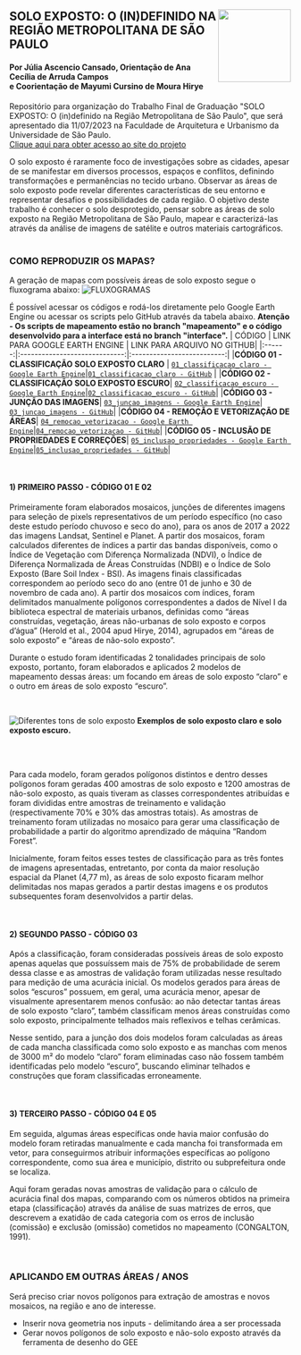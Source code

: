 <div class="fluid-row" id="header">
    <div id="column">
        <div class = "blocks">
            <img src='https://github.com/JuliaCansado/SOLO-EXPOSTO/assets/68694598/76706e91-bceb-46ed-82d5-b3702dcea450' height='auto' width='130' align='right'>
        </div>
    </div>
    <h2 class="title toc-ignore">SOLO EXPOSTO: O (IN)DEFINIDO NA REGIÃO METROPOLITANA DE SÃO PAULO </h2>
</div>

        
#### Por Júlia Ascencio Cansado, Orientação de Ana Cecília de Arruda Campos <br> e Coorientação de Mayumi Cursino de Moura Hirye

Repositório para organização do Trabalho Final de Graduação "SOLO EXPOSTO: O (in)definido na Região Metropolitana de São Paulo", que será apresentado dia 11/07/2023 na Faculdade de Arquitetura e Urbanismo da Universidade de São Paulo.
<br>
[Clique aqui para obter acesso ao site do projeto](https://juliacansado.github.io/SOLO-EXPOSTO/index.html)

O solo exposto é raramente foco de investigações sobre as cidades, apesar de se manifestar em diversos processos, espaços e conflitos, definindo transformações e permanências no tecido urbano. Observar as áreas de solo exposto pode revelar diferentes características de seu entorno e representar desafios e possibilidades de cada região. O objetivo deste trabalho é conhecer o solo desprotegido, pensar sobre as áreas de solo exposto na Região Metropolitana de São Paulo, mapear e caracterizá-las através da análise de imagens de satélite e outros materiais cartográficos. 
<br>
<br>
### COMO REPRODUZIR OS MAPAS?
A geração de mapas com possíveis áreas de solo exposto segue o fluxograma abaixo:
![FLUXOGRAMAS](https://github.com/JuliaCansado/SOLO-EXPOSTO/assets/68694598/a97e508a-9357-4b2a-95fb-9e32a0fbd902)



É possível acessar os códigos e rodá-los diretamente pelo Google Earth Engine ou acessar os scripts pelo GitHub através da tabela abaixo. **Atenção - Os scripts de mapeamento estão no branch "mapeamento" e o código desenvolvido para a interface está no branch "interface".**
| CÓDIGO | LINK PARA GOOGLE EARTH ENGINE | LINK PARA ARQUIVO NO GITHUB|
|:------:|:-----------------------------:|:--------------------------:|
|**CÓDIGO 01 - CLASSIFICAÇÃO SOLO EXPOSTO CLARO** | [`01_classificacao_claro - Google Earth Engine`](https://code.earthengine.google.com/0531cc88bf63fb2d0fb9754ebf9e3d5f)|[`01_classificacao_claro - GitHub`](https://github.com/JuliaCansado/SOLO-EXPOSTO/blob/main/c%C3%B3digos/01_classificacao_claro) |
|**CÓDIGO 02 - CLASSIFICAÇÃO SOLO EXPOSTO ESCURO**| [`02_classificacao_escuro - Google Earth Engine`](https://code.earthengine.google.com/a7b9e74e5e18b9288bc0f64f518b6548)|[`02_classificacao_escuro - GitHub`](https://github.com/JuliaCansado/SOLO-EXPOSTO/blob/main/c%C3%B3digos/02_classificacao_escuro)|
|**CÓDIGO 03 - JUNÇÃO DAS IMAGENS**| [`03_juncao_imagens - Google Earth Engine`](https://code.earthengine.google.com/ce3c7eb4a7e3adf794b0df86f86c23c1)| [`03_juncao_imagens - GitHub`](https://github.com/JuliaCansado/SOLO-EXPOSTO/blob/main/c%C3%B3digos/03_juncao_imagens)|
|**CÓDIGO 04 - REMOÇÃO E VETORIZAÇÃO DE ÁREAS**| [`04_remocao_vetorizacao - Google Earth Engine`](https://code.earthengine.google.com/36e9340e970e3cd7c082fce29ca6c3fb)|[`04_remocao_vetorizacao - GitHub`](https://github.com/JuliaCansado/SOLO-EXPOSTO/blob/main/c%C3%B3digos/04_remocao_vetorizacao)|
|**CÓDIGO 05 - INCLUSÃO DE PROPRIEDADES E CORREÇÕES**| [`05_inclusao_propriedades - Google Earth Engine`](https://code.earthengine.google.com/f48eae8cc0f3fb69df3c1e01c074d599)|[`05_inclusao_propriedades - GitHub`](https://github.com/JuliaCansado/SOLO-EXPOSTO/blob/main/c%C3%B3digos/05_inclusao_propriedades)|

<br>

#### 1) PRIMEIRO PASSO - CÓDIGO 01 E 02
Primeiramente foram elaborados mosaicos, junções de diferentes imagens para seleção de pixels representativos de um período específico (no caso deste estudo período chuvoso e seco do ano), para os anos de 2017 a 2022 das imagens Landsat, Sentinel e Planet. A partir dos mosaicos, foram calculados diferentes de índices a partir das bandas disponíveis, como o Índice de Vegetação com Diferença Normalizada (NDVI), o Índice de Diferença Normalizada de Áreas Construídas (NDBI) e o Índice de Solo Exposto (Bare Soil Index - BSI). As imagens finais classificadas correspondem ao período seco do ano (entre 01 de junho e 30 de novembro de cada ano).
A partir dos mosaicos com índices, foram delimitados manualmente polígonos correspondentes a dados de Nível I da biblioteca espectral de materiais urbanos, definidas como “áreas construídas, vegetação, áreas não-urbanas de solo exposto e corpos d’água” (Herold et al., 2004 apud Hirye, 2014), agrupados em “áreas de solo exposto” e “áreas de não-solo exposto”.
<br>

Durante o estudo foram identificadas 2 tonalidades principais de solo exposto, portanto, foram elaborados e aplicados 2 modelos de mapeamento dessas áreas: um focando em áreas de solo exposto “claro” e o outro em áreas de solo exposto “escuro”.

<br>

![Diferentes tons de solo exposto](https://github.com/JuliaCansado/SOLO-EXPOSTO/assets/68694598/8974da24-54ca-4ffe-90cf-39d0e318b23e)
**Exemplos de solo exposto claro e solo exposto escuro.**

<br>
<br>

Para cada modelo, foram gerados polígonos distintos e dentro desses polígonos foram geradas 400 amostras de solo exposto e 1200 amostras de não-solo exposto, as quais tiveram as classes correspondentes atribuídas e foram divididas entre amostras de treinamento e validação (respectivamente 70% e 30% das amostras totais). As amostras de treinamento foram utilizadas no mosaico para gerar uma classificação de probabilidade a partir do algoritmo aprendizado de máquina “Random Forest”.
<br>

Inicialmente, foram feitos esses testes de classificação para as três fontes de imagens apresentadas, entretanto, por conta da maior resolução espacial da Planet (4,77 m), as áreas de solo exposto ficaram melhor delimitadas nos mapas gerados a partir destas imagens e os produtos subsequentes foram desenvolvidos a partir delas.

<br>

#### 2) SEGUNDO PASSO - CÓDIGO 03
Após a classificação, foram consideradas possíveis áreas de solo exposto apenas aquelas que possuíssem mais de 75% de probabilidade de serem dessa classe e as amostras de validação foram utilizadas nesse resultado para medição de uma acurácia inicial. Os modelos gerados para áreas de solos “escuros” possuem, em geral, uma acurácia menor, apesar de visualmente apresentarem menos confusão: ao não detectar tantas áreas de solo exposto “claro”, também classificam menos áreas construídas como solo exposto, principalmente telhados mais reflexivos e telhas cerâmicas.
<br>

Nesse sentido, para a junção dos dois modelos foram calculadas as áreas de cada mancha classificada como solo exposto e as manchas com menos de 3000 m² do modelo “claro” foram eliminadas caso não fossem também identificadas pelo modelo “escuro”, buscando eliminar telhados e construções que foram classificadas erroneamente.


<br>

#### 3) TERCEIRO PASSO - CÓDIGO 04 E 05

Em seguida, algumas áreas específicas onde havia maior confusão do modelo foram retiradas manualmente e cada mancha foi transformada em vetor, para conseguirmos atribuir informações específicas ao polígono correspondente, como sua área e município, distrito ou subprefeitura onde se localiza. 
<br>

Aqui foram geradas novas amostras de validação para o cálculo de acurácia final dos mapas, comparando com os números obtidos na primeira etapa (classificação) através da análise de suas matrizes de erros, que descrevem a exatidão de cada categoria com os erros de inclusão (comissão) e exclusão (omissão) cometidos no mapeamento (CONGALTON, 1991).

<br>

### APLICANDO EM OUTRAS ÁREAS / ANOS
Será preciso criar novos polígonos para extração de amostras e novos mosaicos, na região e ano de interesse.
- Inserir nova geometria nos inputs - delimitando área a ser processada
- Gerar novos polígonos de solo exposto e não-solo exposto através da ferramenta de desenho do GEE


